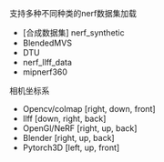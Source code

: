 支持多种不同种类的nerf数据集加载
* [合成数据集] nerf_synthetic
* BlendedMVS
* DTU
* nerf_llff_data
* mipnerf360

相机坐标系
* Opencv/colmap [right, down, front]
* llff [down, right, back]
* OpenGl/NeRF [right, up, back]
* Blender [right, up, back]
* Pytorch3D [left, up, front]
